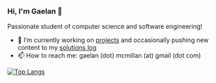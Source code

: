 ### Hi, I'm Gaelan 👋

Passionate student of computer science and software engineering!

- 🔭 I’m currently working on [projects](https://moregeneric.ca/projects) and occasionally pushing new content to my [solutions log](https://moregeneric.ca/solutions)
- 📫 How to reach me: gaelan (dot) mcmillan (at) gmail (dot com)

[![Top Langs](https://github-readme-stats.vercel.app/api/top-langs/?username=gaelanmcmillan&layout=compact&theme=github_dark)](https://github.com/anuraghazra/github-readme-stats)

